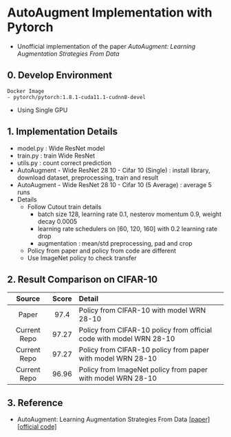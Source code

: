 # AutoAugment Implementation with Pytorch
- Unofficial implementation of the paper *AutoAugment: Learning Augmentation Strategies From Data*


## 0. Develop Environment
```
Docker Image
- pytorch/pytorch:1.8.1-cuda11.1-cudnn8-devel
```
- Using Single GPU


## 1. Implementation Details
- model.py : Wide ResNet model
- train.py : train Wide ResNet
- utils.py : count correct prediction
- AutoAugment - Wide ResNet 28 10 - Cifar 10 (Single) : install library, download dataset, preprocessing, train and result
- AutoAugment - Wide ResNet 28 10 - Cifar 10 (5 Average) : average 5 runs
- Details
  * Follow Cutout train details
    * batch size 128, learning rate 0.1, nesterov momentum 0.9, weight decay 0.0005
    * learning rate schedulers on [60, 120, 160] with 0.2 learning rate drop
    * augmentation : mean/std preprocessing, pad and crop
  * Policy from paper and policy from code are different
  * Use ImageNet policy to check transfer


## 2. Result Comparison on CIFAR-10
|Source|Score|Detail|
|:-:|:-:|:-|
|Paper|97.4|Policy from CIFAR-10 with model WRN 28-10|
|Current Repo|97.27|Policy from CIFAR-10 policy from official code with model WRN 28-10|
|Current Repo|97.27|Policy from CIFAR-10 policy from paper with model WRN 28-10|
|Current Repo|96.96|Policy from ImageNet policy from paper with model WRN 28-10|


## 3. Reference
- AutoAugment: Learning Augmentation Strategies From Data [[paper]](https://arxiv.org/pdf/1805.09501.pdf) [[official code]](https://github.com/tensorflow/models/tree/master/research/autoaugment)
